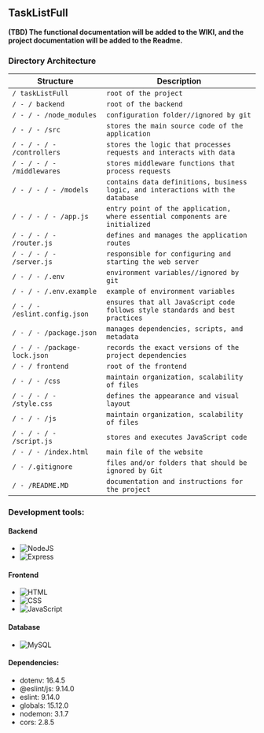 ## TaskListFull
**(TBD) The functional documentation will be added to the WIKI, and the project documentation will be added to the Readme.**

### Directory Architecture

| **Structure** | **Description** |
| ----------------------- | --------- |
| `/ taskListFull`           | `root of the project` |
| `/ - / backend`                | `root of the backend` |
| `/ - / - /node_modules`         | `configuration folder//ignored by git` |
| `/ - / - /src`                  | `stores the main source code of the application` |
| `/ - / - / - /controllers`         | `stores the logic that processes requests and interacts with data` |
| `/ - / - / - /middlewares`         | `stores middleware functions that process requests` |
| `/ - / - / - /models`              | `contains data definitions, business logic, and interactions with the database` |
| `/ - / - / - /app.js`              | `entry point of the application, where essential components are initialized` |
| `/ - / - / - /router.js`           | `defines and manages the application routes` |
| `/ - / - / - /server.js`           | `responsible for configuring and starting the web server` |
| `/ - / - /.env`                | `environment variables//ignored by git` |
| `/ - / - /.env.example`        | `example of environment variables` |
| `/ - / - /eslint.config.json`  | `ensures that all JavaScript code follows style standards and best practices` |
| `/ - / - /package.json`        | `manages dependencies, scripts, and metadata` |
| `/ - / - /package-lock.json`   | `records the exact versions of the project dependencies` |
| `/ - / frontend`               | `root of the frontend` |
| `/ - / - /css`                  | `maintain organization, scalability of files` |
| `/ - / - / - /style.css`           | `defines the appearance and visual layout` |
| `/ - / - /js`                   | `maintain organization, scalability of files` |
| `/ - / - / - /script.js`           | `stores and executes JavaScript code` |
| `/ - / - /index.html`          | `main file of the website` |
| `/ - /.gitignore`             | `files and/or folders that should be ignored by Git` |
| `/ - /README.MD`             | `documentation and instructions for the project` |  

### **Development tools**:
#### Backend
* ![NodeJS](https://img.shields.io/badge/Node.js-339933?style=flat&logo=node.js&logoColor=white) 
* ![Express](https://img.shields.io/badge/Express-000000?style=flat&logo=express&logoColor=white) 

#### Frontend
* ![HTML](https://img.shields.io/badge/HTML-E34F26?style=flat&logo=html5&logoColor=white) 
* ![CSS](https://img.shields.io/badge/CSS-1572B6?style=flat&logo=css3&logoColor=white) 
* ![JavaScript](https://img.shields.io/badge/JavaScript-F7DF1E?style=flat&logo=javascript&logoColor=black) 

#### Database
* ![MySQL](https://img.shields.io/badge/MySQL-4479A1?style=flat&logo=mysql&logoColor=white) 

#### **Dependencies**:
* dotenv: 16.4.5
* @eslint/js: 9.14.0
* eslint: 9.14.0
* globals: 15.12.0
* nodemon: 3.1.7
* cors: 2.8.5
